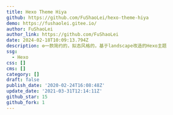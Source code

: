 ```yaml
---
title: Hexo Theme Hiya
github: https://github.com/FuShaoLei/hexo-theme-hiya
demo: https://fushaolei.gitee.io/
author: FuShaoLei
author_link: https://github.com/FuShaoLei
date: 2024-02-18T10:09:13.794Z
description: ⚙一款简约的，拟态风格的，基于landscape改造的Hexo主题
ssg:
  - Hexo
css: []
cms: []
category: []
draft: false
publish_date: '2020-02-24T16:08:48Z'
update_date: '2021-03-31T12:14:11Z'
github_star: 15
github_fork: 1
---
```

